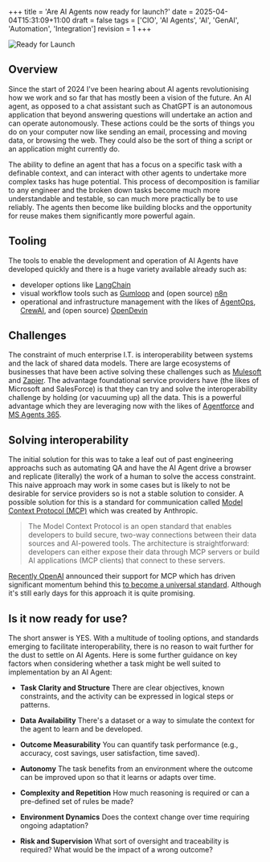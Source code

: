 +++
title = 'Are AI Agents now ready for launch?'
date = 2025-04-04T15:31:09+11:00
draft = false
tags = ['CIO', 'AI Agents', 'AI', 'GenAI', 'Automation', 'Integration']
revision = 1
+++

![Ready for Launch](https://toobstar.github.io/images/caveman_boulder.jpg)

## Overview

Since the start of 2024 I've been hearing about AI agents revolutionising how we work and so far that has mostly been a vision of the future. An AI agent, as opposed to a chat assistant such as ChatGPT is an autonomous application that beyond answering questions will undertake an action and can operate autonomously.  These actions could be the sorts of things you do on your computer now like sending an email, processing and moving data, or browsing the web.  They could also be the sort of thing a script or an application might currently do. 

The ability to define an agent that has a focus on a specific task with a definable context, and can interact with other agents to undertake more complex tasks has huge potential. This process of decomposition is familiar to any engineer and the broken down tasks become much more understandable and testable, so can much more practically be to use reliably.  The agents then become like building blocks and the opportunity for reuse makes them significantly more powerful again. 

## Tooling

The tools to enable the development and operation of AI Agents have developed quickly and there is a huge variety available already such as:

- developer options like [LangChain](https://www.langchain.com/)
- visual workflow tools such as [Gumloop](https://www.gumloop.com/) and (open source) [n8n](https://n8n.io/)
- operational and infrastructure management with the likes of [AgentOps](https://www.agentops.ai), [CrewAI](https://www.crewai.com), and (open source)
[OpenDevin](https://github.com/All-Hands-AI/OpenHands)


## Challenges 

The constraint of much enterprise I.T. is interoperability between systems and the lack of shared data models. There are large ecosystems of businesses that have been active solving these challenges such as [Mulesoft](https://www.mulesoft.com/) and [Zapier](https://zapier.com).  The advantage foundational service providers have (the likes of Microsoft and SalesForce) is that they can try and solve the interoperability challenge by holding (or vacuuming up) all the data.  This is a powerful advantage which they are leveraging now with the likes of [Agentforce](https://www.salesforce.com/au/agentforce/) and [MS Agents 365](https://adoption.microsoft.com/en-us/agents-in-microsoft-365/). 


## Solving interoperability

The initial solution for this was to take a leaf out of past engineering approachs such as automating QA and have the AI Agent drive a browser and replicate (literally) the work of a human to solve the access constraint. This naive approach may work in some cases but is likely to not be desirable for service providers so is not a stable solution to consider.  A possible solution for this is a standard for communication called [Model Context Protocol (MCP)](https://www.anthropic.com/news/model-context-protocol) which was created by Anthropic.

> The Model Context Protocol is an open standard that enables developers to build secure, two-way connections between their data sources and AI-powered tools. The architecture is straightforward: developers can either expose their data through MCP servers or build AI applications (MCP clients) that connect to these servers.

[Recently OpenAI](https://x.com/sama/status/1904957253456941061) announced their support for MCP which has driven significant momentum behind this [to become a universal standard](https://arstechnica.com/information-technology/2025/04/mcp-the-new-usb-c-for-ai-thats-bringing-fierce-rivals-together/).  Although it's still early days for this approach it is quite promising.  

## Is it now ready for use?

The short answer is YES.  With a multitude of tooling options, and standards emerging to facilitate interoperability, there is no reason to wait further for the dust to settle on AI Agents.  Here is some further guidance on key factors when considering whether a task might be well suited to implementation by an AI Agent:

- **Task Clarity and Structure**
There are clear objectives, known constraints, and the activity can be expressed in logical steps or patterns.

- **Data Availability**
There's a dataset or a way to simulate the context for the agent to learn and be developed.

- **Outcome Measurability**
You can quantify task performance (e.g., accuracy, cost savings, user satisfaction, time saved).

- **Autonomy**
The task benefits from an environment where the outcome can be improved upon so that it learns or adapts over time.

- **Complexity and Repetition**
How much reasoning is required or can a pre-defined set of rules be made?

- **Environment Dynamics**
Does the context change over time requiring ongoing adaptation?

- **Risk and Supervision**
What sort of oversight and traceability is required?  What would be the impact of a wrong outcome? 


  
 

